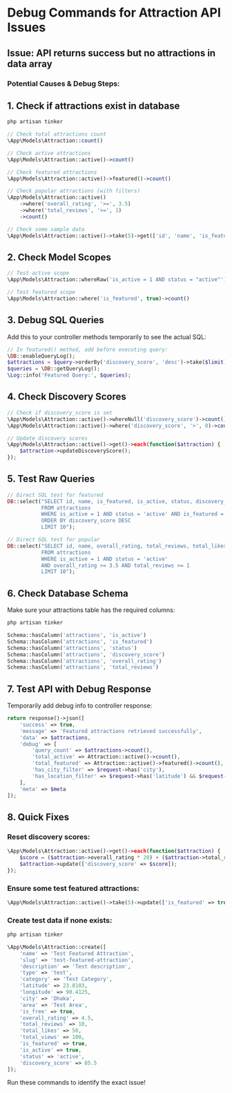 # Debug Commands for Attraction API Issues

## Issue: API returns success but no attractions in data array

### Potential Causes & Debug Steps:

## 1. Check if attractions exist in database
```bash
php artisan tinker
```

```php
// Check total attractions count
\App\Models\Attraction::count()

// Check active attractions
\App\Models\Attraction::active()->count()

// Check featured attractions
\App\Models\Attraction::active()->featured()->count()

// Check popular attractions (with filters)
\App\Models\Attraction::active()
    ->where('overall_rating', '>=', 3.5)
    ->where('total_reviews', '>=', 1)
    ->count()

// Check some sample data
\App\Models\Attraction::active()->take(5)->get(['id', 'name', 'is_featured', 'is_active', 'status', 'overall_rating', 'total_reviews'])
```

## 2. Check Model Scopes
```php
// Test active scope
\App\Models\Attraction::whereRaw('is_active = 1 AND status = "active"')->count()

// Test featured scope  
\App\Models\Attraction::where('is_featured', true)->count()
```

## 3. Debug SQL Queries

Add this to your controller methods temporarily to see the actual SQL:
```php
// In featured() method, add before executing query:
\DB::enableQueryLog();
$attractions = $query->orderBy('discovery_score', 'desc')->take($limit)->get();
$queries = \DB::getQueryLog();
\Log::info('Featured Query:', $queries);
```

## 4. Check Discovery Scores
```php
// Check if discovery_score is set
\App\Models\Attraction::active()->whereNull('discovery_score')->count()
\App\Models\Attraction::active()->where('discovery_score', '>', 0)->count()

// Update discovery scores
\App\Models\Attraction::active()->get()->each(function($attraction) {
    $attraction->updateDiscoveryScore();
});
```

## 5. Test Raw Queries
```php
// Direct SQL test for featured
DB::select("SELECT id, name, is_featured, is_active, status, discovery_score 
           FROM attractions 
           WHERE is_active = 1 AND status = 'active' AND is_featured = 1 
           ORDER BY discovery_score DESC 
           LIMIT 10");

// Direct SQL test for popular
DB::select("SELECT id, name, overall_rating, total_reviews, total_likes, total_views 
           FROM attractions 
           WHERE is_active = 1 AND status = 'active' 
           AND overall_rating >= 3.5 AND total_reviews >= 1 
           LIMIT 10");
```

## 6. Check Database Schema

Make sure your attractions table has the required columns:
```bash
php artisan tinker
```

```php
Schema::hasColumn('attractions', 'is_active')
Schema::hasColumn('attractions', 'is_featured')  
Schema::hasColumn('attractions', 'status')
Schema::hasColumn('attractions', 'discovery_score')
Schema::hasColumn('attractions', 'overall_rating')
Schema::hasColumn('attractions', 'total_reviews')
```

## 7. Test API with Debug Response

Temporarily add debug info to controller response:
```php
return response()->json([
    'success' => true,
    'message' => 'Featured attractions retrieved successfully',
    'data' => $attractions,
    'debug' => [
        'query_count' => $attractions->count(),
        'total_active' => Attraction::active()->count(),
        'total_featured' => Attraction::active()->featured()->count(),
        'has_city_filter' => $request->has('city'),
        'has_location_filter' => $request->has('latitude') && $request->has('longitude')
    ],
    'meta' => $meta
]);
```

## 8. Quick Fixes

### Reset discovery scores:
```php
\App\Models\Attraction::active()->get()->each(function($attraction) {
    $score = ($attraction->overall_rating * 20) + ($attraction->total_reviews * 2) + ($attraction->total_likes * 0.1);
    $attraction->update(['discovery_score' => $score]);
});
```

### Ensure some test featured attractions:
```php
\App\Models\Attraction::active()->take(5)->update(['is_featured' => true]);
```

### Create test data if none exists:
```bash
php artisan tinker
```

```php
\App\Models\Attraction::create([
    'name' => 'Test Featured Attraction',
    'slug' => 'test-featured-attraction',
    'description' => 'Test description',
    'type' => 'test',
    'category' => 'Test Category',
    'latitude' => 23.8103,
    'longitude' => 90.4125,
    'city' => 'Dhaka',
    'area' => 'Test Area',
    'is_free' => true,
    'overall_rating' => 4.5,
    'total_reviews' => 10,
    'total_likes' => 50,
    'total_views' => 100,
    'is_featured' => true,
    'is_active' => true,
    'status' => 'active',
    'discovery_score' => 85.5
]);
```

Run these commands to identify the exact issue!